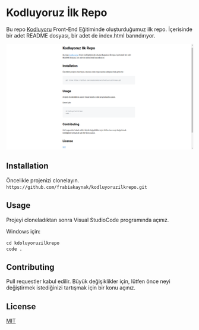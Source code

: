 # Kodluyoruz İlk Repo

Bu repo [Kodluyoru](www.kodluyoruz.org) Front-End Eğitiminde oluşturduğumuz ilk repo. İçerisinde bir adet README dosyası, bir adet de index.html barındırıyor.

![github](https://raw.githubusercontent.com/Kodluyoruz/taskforce/main/git/odev1/figures/markdown.png)

## Installation

Öncelikle projenizi clonelayın.
`https://github.com/frabiakaynak/kodluyoruzilkrepo.git`

## Usage

Projeyi cloneladıktan sonra Visual StudioCode programında açınız.

Windows için:

```windows
cd kdoluyoruzilkrepo
code .
```

## Contributing

Pull requestler kabul edilir. Büyük değişiklikler için, lütfen önce neyi değiştirmek istediğinizi tartışmak için bir konu açınız.

## License

[MIT](https://choosealicense.com/licenses/mit/)

